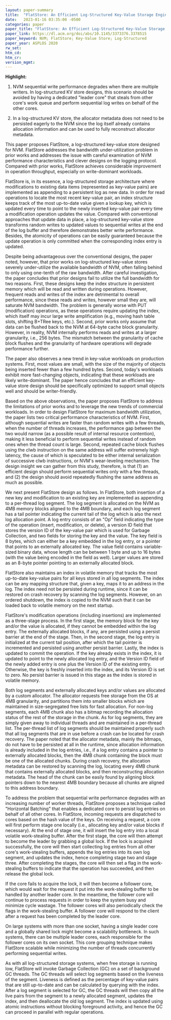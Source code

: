 ```yaml
---
layout: paper-summary
title:  "FlatStore: An Efficient Log-Structured Key-Value Storage Engine for Persistent Memory"
date:   2023-01-16 03:35:00 -0500
categories: paper
paper_title: "FlatStore: An Efficient Log-Structured Key-Value Storage Engine for Persistent Memory"
paper_link: https://dl.acm.org/doi/abs/10.1145/3373376.3378515
paper_keyword: NVM; FlatStore; Key-Value Store; Log-Structured
paper_year: ASPLOS 2020
rw_set:
htm_cd:
htm_cr:
version_mgmt:
---
```


**Highlight:**

1. NVM sequential write performance degrades when there are multiple writers. In log-structured KV store designs,
this scenario should be avoided by having a dedicated "leader core" that steals from other core's work queue and 
perform sequential log writes on behalf of the other cores.

2. In a log-structured KV store, the allocator metadata does not need to be persisted eagerly to the NVM since 
the log itself already contains allocation information and can be used to fully reconstruct allocator metadata.

This paper proposes FlatStore, a log-structured key-value store designed for NVM. FlatStore addresses the bandwidth
under-utilization problem in prior works and addresses the issue with careful examination of NVM performance 
characteristics and clever designs on the logging protocol. Compared with prior works, FlatStore achieves considerable 
improvement in operation throughput, especially on write-dominant workloads.

FlatStore is, in its essence, a log-structured storage architecture where modifications to existing data items 
(represented as key-value pairs) are implemented as appending to a persistent log as new data. In order for read
operations to locate the most recent key-value pair, an index structure keeps track of the most up-to-date value given
a lookup key, which is updated every time to point to the newly inserted key-value pair every time a modification
operation updates the value. Compared with conventional approaches that update data in place, a log-structured
key-value store transforms random writes to updated values to sequential writes at the end of the log buffer
and therefore demonstrates better write performance. Besides, the atomicity of operations can be easily guaranteed
because the update operation is only committed when the corresponding index entry is updated.

Despite being advantageous over the conventional designs, the paper noted, however, that prior works on log-structured
key-value stores severely under-utilize the available bandwidth of NVM, often falling behind to only using one-tenth
of the raw bandwidth. After careful investigation, the paper concludes that prior designs fail to utilize the full
bandwidth for two reasons. First, these designs keep the index structure in persistent memory which will be read
and written during operations. However, frequent reads and writes of the index are detrimental to overall performance,
since these reads and writes, however small they are, will saturate NVM bandwidth. The problem is generally worse 
with PUT (modification) operations, as these operations require updating the index, which itself may incur large 
write amplification (e.g., moving hash table slots, shifting B+TRee keys, etc.).
Second, prior works only assume that data can be flushed back to the NVM at 64-byte cache block granularity.
However, in reality, NVM internally performs reads and writes at a larger granularity, i.e., 256 bytes. The mismatch
between the granularity of cache block flushes and the granularity of hardware operations will degrade 
performance further.

The paper also observes a new trend in key-value workloads on production systems. First, most values are small, with
the size of the majority of objects being inserted fewer than a few hundred bytes. Second, today's workloads 
exhibit more fast-changing objects, indicating that these workloads are likely write-dominant. The paper hence concludes
that an efficient key-value store design should be specifically optimized to support small objects well and should be 
writer-friendly.

Based on the above observations, the paper proposes FlatStore to address the limitations of prior works and to leverage 
the new trends of commercial workloads. In order to design FlatStore for maximum bandwidth utilization, the paper lists
two critical performance characteristics of NVM. First, although sequential writes are faster than random writes 
with a few threads, when the number of threads increases, the performance gap between the two would narrow (as a 
possible result of internal resource contention), making it less beneficial to perform sequential writes instead of 
random ones when the thread count is large. Second, repeated cache block flushes using the clwb instruction on the same 
address will suffer extremely high latency, the cause of which is speculated to be either internal serialization of 
successive clwb instructions, or NVM's wear-leveling mechanism.
The design insight we can gather from this study, therefore, is that (1) an efficient design should perform sequential
writes only with a few threads, and (2) the design should avoid repeatedly flushing the same address as much as 
possible. 

We next present FlatStore design as follows. In FlatStore, both insertion of a new key and modification to an existing 
key are implemented as appending to a per-thread log segment. The log segment is allocated on the NVM as 4MB memory 
blocks aligned to the 4MB boundary, and each log segment has a tail pointer indicating the current tail of the log
which is also the next log allocation point.
A log entry consists of an "Op" field indicating the type of the operation (insert, modification, or delete),
a version ID field that stores the version ID of the key-value pair which is used for Garbage Collection, 
and two fields for storing the key and the value. The key field is 8 bytes, which can either be a key embedded
in the log entry, or a pointer that points to an externally allocated key. The value field contains variable-sized 
binary data, whose length can be between 1 byte and up to 16 bytes (with the value being encoded in the field as well).
Larger values are stored as an 8-byte pointer pointing to an externally allocated block.

FlatStore also maintains an index in volatile memory that tracks the most up-to-date key-value pairs for all keys
stored in all log segments. The index can be any mapping structure that, given a key, maps it to an address in the 
log. The index need not be persisted during runtime, since it can be restored on crash recovery by scanning the log
segments. However, on an ordered shutdown, the index is copied to the NVM such that it can be loaded back to 
volatile memory on the next startup.

FlatStore's modification operations (including insertions) are implemented as a three-stage process. In the first 
stage, the memory block for the key and/or the value is allocated, if they cannot be embedded within the log entry.
The externally allocated blocks, if any, are persisted using a persist barrier at the end of the stage. 
Then, in the second stage, the log entry is initialized at the current tail position, after which the tail pointer 
is incremented and persisted using another persist barrier. Lastly, the index is updated to commit the operation.
If the key already exists in the index, it is updated to point to the newly allocated log entry, and the 
Version ID field of the newly added entry is one plus the Version ID of the existing entry. Otherwise, the 
key is freshly inserted into the index, and its Version ID is set to zero.
No persist barrier is issued in this stage as the index is stored in volatile memory.

Both log segments and externally allocated keys and/or values are allocated by a custom allocator. The allocator 
requests free storage from the OS at 4MB granularity, and partitions them into smaller blocks which are maintained 
in size-segregated free lists for fast allocation. For non-log segments, each 4MB chunk also has a bitmap recording 
the allocation status of the rest of the storage in the chunk.
As for log segments, they are simply given away to individual threads and are maintained in a per-thread list. 
The per-thread list of log segments should be maintained properly such that all log segments that are in use
before a crash can be located for crash recovery.
The paper noted that the allocator metadata, mainly the bitmaps, do not have to be persisted at all in the runtime,
since allocation information is already included in the log entries, i.e., if a log entry contains a pointer to 
externally allocated blocks, then the 4MB chunk containing the block must be one of the allocated chunks.
During crash recovery, the allocation metadata can be restored by scanning the log, locating every 4MB chunk
that contains externally allocated blocks, and then reconstructing allocation metadata. The head of the chunk
can be easily found by aligning block pointers down to the nearest 4MB boundary because all chunks are aligned to
this address boundary.

To address the problem that sequential write performance degrades with an increasing number of worker threads, 
FlatStore proposes a technique called "Horizontal Batching" that enables a dedicated core to persist log 
entries on behalf of all other cores. In FlatStore, incoming requests are dispatched to cores based on the 
hash value of the keys. On receiving a request, a core will first perform stage one locally (i.e., allocating 
key and/or value blocks if necessary). At the end of stage one, it will insert the log entry into a 
local volatile work-stealing buffer. After the first stage, the core will then attempt to become the leader by 
grabbing a global lock. If the lock is acquired successfully, the core will then start collecting log entries from 
all other core's work-stealing buffers, appends the log entries into its own log segment, and updates the index, hence 
completing stage two and stage three. 
After completing the stages, the core will then set a flag in the work-stealing buffers to indicate that the operation
has succeeded, and then release the global lock. 

If the core fails to acquire the lock, it will then become a follower core, which would wait for the request it 
put into the work-stealing buffer to be handled by another leader core. In the meantime, the follower core will
continue to process requests in order to keep the system busy and minimize cycle wastage. 
The follower cores will also periodically check the flags in the work-stealing buffer. 
A follower core will respond to the client after a request has been completed by the leader core.

On large systems with more than one socket, having a single leader core and a globally shared lock might become a 
scalability bottleneck. In such systems, there can be multiple leader cores, each responsible for the follower
cores on its own socket. This core grouping technique makes FlatStore scalable while minimizing the number of 
threads concurrently performing sequential writes. 

As with all log-structured storage systems, when free storage is running low, FlatStore will invoke 
Garbage Collection (GC) on a set of background GC threads. The GC threads will select log segments based on the 
liveness of the segment. Liveness is defined as the percentage of key-value pairs that are still 
up-to-date and can be calculated by querying with the index.
After a log segment is selected for GC, the GC threads will then copy all the live pairs from the segment to a 
newly allocated segment, updates the index, and then deallocate the old log segment.
The index is updated using atomic instructions without blocking foreground activity, and hence the GC can proceed 
in parallel with regular operations. 

